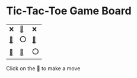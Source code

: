 # Tic-Tac-Toe Game Board
|   |   |   |
|---|---|---|
|❌ |[🔎](XOXEOEEXO.md) |❌ |
|[🔎](XXXOOEEEO.md) |⭕ |[🔎](XXXEOOEEO.md) |
|[🔎](XXXEOEOEO.md) |[🔎](XXXEOEEOO.md) |⭕ |

Click on the 🔎 to make a move